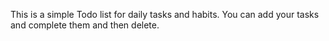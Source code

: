 This is a simple Todo list for daily tasks and habits.
You can add your tasks and complete them and then delete.
